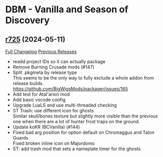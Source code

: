 # DBM - Vanilla and Season of Discovery

## [r725](https://github.com/DeadlyBossMods/DBM-Vanilla/tree/r725) (2024-05-11)
[Full Changelog](https://github.com/DeadlyBossMods/DBM-Vanilla/compare/r723...r725) [Previous Releases](https://github.com/DeadlyBossMods/DBM-Vanilla/releases)

- readd project IDs so it can actually package  
- Remove Burning Crusade mods (#147)  
- Split .pkgmeta by release type  
    This seems to be the only way to fully exclude a whole addon from  
    release builds.  
    https://github.com/BigWigsMods/packager/issues/165  
- Add test for Atal'arion mod  
- Add basic vscode config  
- Upgrade LuaLS and use multi-threaded checking  
- ST Trash: use different icon for ghosts  
    Similar skull/bones texture but slightly more visible than the previous  
    one when there are a lot of hunter frost traps on the ground.  
- Update koKR (BCVanilla) (#144)  
- Fixed bad arg position for option default on Chromaggus and Talon Guards  
    Fixed broken inline icon on Majordomo  
- ST: add trash mod that sets a nameplate timer for the ghosts  
